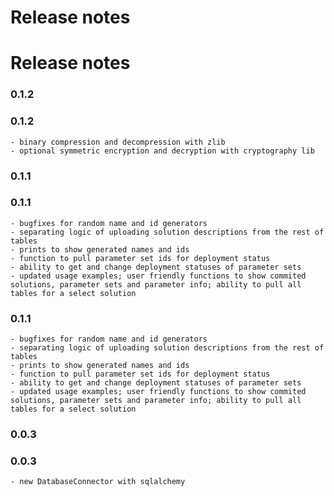 # Release notes

# Release notes


### 0.1.2

### 0.1.2


    - binary compression and decompression with zlib
    - optional symmetric encryption and decryption with cryptography lib

### 0.1.1

### 0.1.1


    - bugfixes for random name and id generators
    - separating logic of uploading solution descriptions from the rest of tables
    - prints to show generated names and ids
    - function to pull parameter set ids for deployment status
    - ability to get and change deployment statuses of parameter sets
    - updated usage examples; user friendly functions to show commited solutions, parameter sets and parameter info; ability to pull all tables for a select solution

### 0.1.1


    - bugfixes for random name and id generators
    - separating logic of uploading solution descriptions from the rest of tables
    - prints to show generated names and ids
    - function to pull parameter set ids for deployment status
    - ability to get and change deployment statuses of parameter sets
    - updated usage examples; user friendly functions to show commited solutions, parameter sets and parameter info; ability to pull all tables for a select solution


### 0.0.3

### 0.0.3


    - new DatabaseConnector with sqlalchemy

